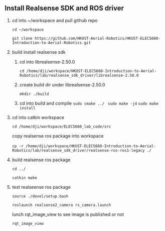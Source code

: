## Install Realsense SDK and ROS driver

1. cd into ~/workspace and pull github repo

   `cd ~/workspace`

   `git clone https://github.com/HKUST-Aerial-Robotics/HKUST-ELEC5660-Introduction-to-Aerial-Robotics.git `

2. build install realsense sdk

   1. cd into librealsense-2.50.0

      `cd /home/dji/workspace/HKUST-ELEC5660-Introduction-to-Aerial-Robotics/lab/realsense_sdk_driver/librealsense-2.50.0 `

   2. create build dir under librealsense-2.50.0

      `mkdir ./build`

   3. cd into build and compile
      `sudo cmake ../`
      ` sudo make -j4`
      `sudo make install`

3. cd into catkin workspace 

    `cd /home/dji/workspace/ELEC5660_lab_code/src`

   copy realsense ros package into workspace

   ​	`cp -r /home/dji/workspace/HKUST-ELEC5660-Introduction-to-Aerial-Robotics/lab/realsense_sdk_driver/realsense-ros-ros1-legacy ./ `

4. build realsense ros package

   `cd ../`

   `catkin make`

5. test realseense ros package

   `source ./devel/setup.bash`

   `roslaunch realsense2_camera rs_camera.launch`

   lunch rqt_image_view to see image is published or not

   `rqt_image_view`

   

